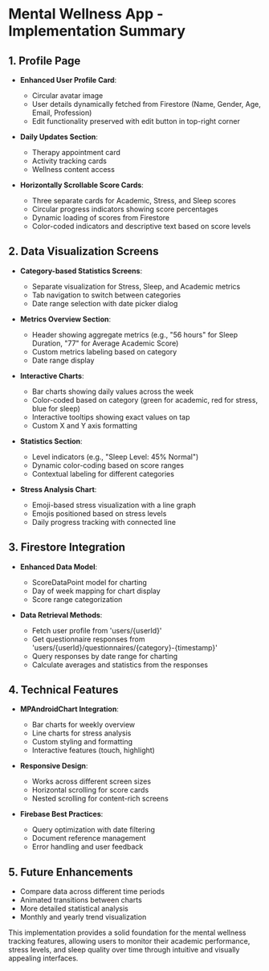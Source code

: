 # Mental Wellness App - Implementation Summary

## 1. Profile Page

- **Enhanced User Profile Card**:
  - Circular avatar image 
  - User details dynamically fetched from Firestore (Name, Gender, Age, Email, Profession)
  - Edit functionality preserved with edit button in top-right corner

- **Daily Updates Section**:
  - Therapy appointment card
  - Activity tracking cards  
  - Wellness content access

- **Horizontally Scrollable Score Cards**:
  - Three separate cards for Academic, Stress, and Sleep scores
  - Circular progress indicators showing score percentages
  - Dynamic loading of scores from Firestore
  - Color-coded indicators and descriptive text based on score levels

## 2. Data Visualization Screens

- **Category-based Statistics Screens**:
  - Separate visualization for Stress, Sleep, and Academic metrics
  - Tab navigation to switch between categories
  - Date range selection with date picker dialog

- **Metrics Overview Section**:
  - Header showing aggregate metrics (e.g., "56 hours" for Sleep Duration, "77" for Average Academic Score)
  - Custom metrics labeling based on category
  - Date range display

- **Interactive Charts**:
  - Bar charts showing daily values across the week
  - Color-coded based on category (green for academic, red for stress, blue for sleep)
  - Interactive tooltips showing exact values on tap
  - Custom X and Y axis formatting

- **Statistics Section**:
  - Level indicators (e.g., "Sleep Level: 45% Normal")
  - Dynamic color-coding based on score ranges
  - Contextual labeling for different categories

- **Stress Analysis Chart**:
  - Emoji-based stress visualization with a line graph
  - Emojis positioned based on stress levels
  - Daily progress tracking with connected line

## 3. Firestore Integration

- **Enhanced Data Model**:
  - ScoreDataPoint model for charting
  - Day of week mapping for chart display
  - Score range categorization

- **Data Retrieval Methods**:
  - Fetch user profile from 'users/{userId}'
  - Get questionnaire responses from 'users/{userId}/questionnaires/{category}-{timestamp}'
  - Query responses by date range for charting
  - Calculate averages and statistics from the responses

## 4. Technical Features

- **MPAndroidChart Integration**:
  - Bar charts for weekly overview
  - Line charts for stress analysis
  - Custom styling and formatting
  - Interactive features (touch, highlight)

- **Responsive Design**:
  - Works across different screen sizes
  - Horizontal scrolling for score cards
  - Nested scrolling for content-rich screens

- **Firebase Best Practices**:
  - Query optimization with date filtering
  - Document reference management
  - Error handling and user feedback

## 5. Future Enhancements

- Compare data across different time periods
- Animated transitions between charts
- More detailed statistical analysis
- Monthly and yearly trend visualization

This implementation provides a solid foundation for the mental wellness tracking features, allowing users to monitor their academic performance, stress levels, and sleep quality over time through intuitive and visually appealing interfaces. 